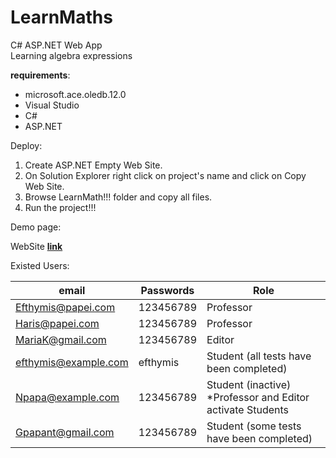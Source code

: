 # LearnMaths
C# ASP.NET Web App<br>
Learning algebra expressions 

**requirements**:
* microsoft.ace.oledb.12.0
* Visual Studio
* C#
* ASP.NET

Deploy:
1. Create ASP.NET Empty Web Site.
2. On Solution Explorer right click on project's name and click on Copy Web Site.
3. Browse LearnMath!!! folder and copy all files.
4. Run the project!!! 

Demo page:

WebSite __[link](https://website520180308022850.azurewebsites.net/MainPage.aspx)__ 

Existed Users:

| email               | Passwords    |   Role | 
|--------------------|--------------|------------------------------------------------------------|
| Efthymis@papei.com  |  123456789   |  Professor                                                  |
| Haris@papei.com     |  123456789   |  Professor                                                  |
| MariaK@gmail.com    |  123456789   |  Editor                                                     |
| efthymis@example.com|  efthymis    |  Student  (all tests have been completed)                   |
| Npapa@example.com   |  123456789   |  Student  (inactive) *Professor and Editor activate Students|
| Gpapant@gmail.com   |  123456789   |  Student  (some tests have been completed)                  |
